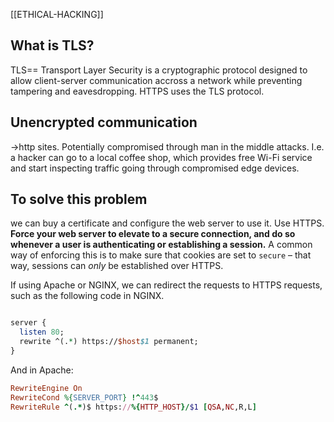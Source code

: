 [[ETHICAL-HACKING]]


## What is TLS?
TLS== Transport Layer Security is a cryptographic protocol designed to allow client-server communication accross a network while preventing tampering and eavesdropping.
HTTPS uses the TLS protocol.

## Unencrypted communication 
->http sites. Potentially compromised through man in the middle attacks. I.e. a hacker can go to a local coffee shop, which provides free Wi-Fi service and start inspecting traffic going through compromised edge devices.


## To solve this problem 
we can buy a certificate and configure the web server to use it.  Use HTTPS. 
**Force your web server to elevate to a secure connection, and do so whenever a user is authenticating or establishing a session.** A common way of enforcing this is to make sure that cookies are set to `secure` – that way, sessions can _only_ be established over HTTPS.

If using Apache or NGINX, we can redirect the requests to HTTPS requests, such as the following code in NGINX.

```perl

server {
  listen 80;
  rewrite ^(.*) https://$host$1 permanent;
}
```

And in Apache:

```ruby
RewriteEngine On
RewriteCond %{SERVER_PORT} !^443$
RewriteRule ^(.*)$ https://%{HTTP_HOST}/$1 [QSA,NC,R,L]
```
